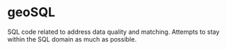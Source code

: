# geoSQL
SQL code related to address data quality and matching. Attempts to stay within the SQL domain as much as possible. 
